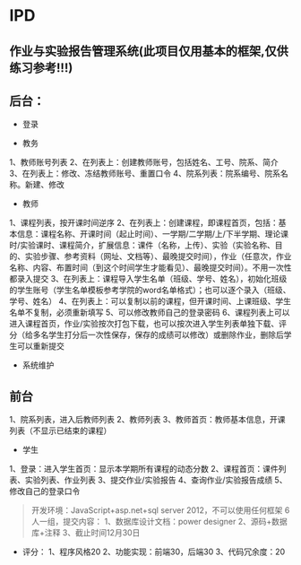 # IPD
## 作业与实验报告管理系统(此项目仅用基本的框架,仅供练习参考!!!)

## 后台：

- 登录

- 教务

1、教师账号列表
2、在列表上：创建教师账号，包括姓名、工号、院系、简介
3、在列表上：修改、冻结教师账号、重置口令
4、院系列表：院系编号、院系名称。新建、修改

- 教师

1、课程列表，按开课时间逆序
2、在列表上：创建课程，即课程首页，包括：基本信息：课程名称、开课时间（起止时间）、一学期/二学期/上/下半学期、理论课时/实验课时、课程简介，扩展信息：课件（名称，上传）、实验（实验名称、目的、实验步骤、参考资料（网址、文档等）、最晚提交时间），作业（任意次，作业名称、内容、布置时间（到这个时间学生才能看见）、最晚提交时间）。不用一次性都录入提交
3、在列表上：课程导入学生名单（班级、学号、姓名），初始化班级的学生账号（学生名单模板参考学院的word名单格式）；也可以逐个录入（班级、学号、姓名）
4、在列表上：可以复制以前的课程，但开课时间、上课班级、学生名单不复制，必须重新填写
5、可以修改教师自己的登录密码
6、课程列表上可以进入课程首页，作业/实验按次打包下载，也可以按次进入学生列表单独下载、评分（给多名学生打分后一次性保存，保存的成绩可以修改）或删除作业，删除后学生可以重新提交

- 系统维护

## 前台

1、院系列表，进入后教师列表
2、教师列表
3、教师首页：教师基本信息，开课列表（不显示已结束的课程）

-  学生

1、登录：进入学生首页：显示本学期所有课程的动态分数
2、课程首页：课件列表、实验列表、作业列表
3、提交作业/实验报告
4、查询作业/实验报告成绩
5、修改自己的登录口令


> 开发环境：JavaScript+asp.net+sql server 2012，不可以使用任何框架
6人一组，提交内容：
1、数据库设计文档：power designer
2、源码+数据库+注释
3、截止时间12月30日
- 评分：
1、程序风格20
2、功能实现：前端30，后端30
3、代码冗余度：20
